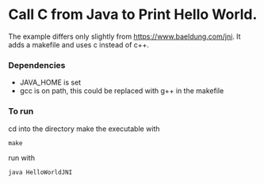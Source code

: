 # Call C from Java to Print Hello World.
The example differs only slightly from https://www.baeldung.com/jni. It adds a makefile and uses c instead of c++.

### Dependencies
* JAVA_HOME is set
* gcc is on path, this could be replaced with g++ in the makefile

### To run
cd into the directory make the executable with
```
make
```
run with
```
java HelloWorldJNI
```
